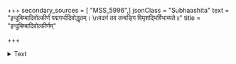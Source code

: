 +++
secondary_sources = [ "MSS_5996",]
jsonClass = "Subhaashita"
text = "इन्दुबिम्बादिवोत्कीर्णं पद्मगर्भादिवोद्धृतम्।  \nवदनं तव तन्वङ्गि विमृशद्भिर्विभाव्यते॥"
title = "इन्दुबिम्बादिवोत्कीर्णम्"

+++

<details><summary>Text</summary>

इन्दुबिम्बादिवोत्कीर्णं पद्मगर्भादिवोद्धृतम्।  
वदनं तव तन्वङ्गि विमृशद्भिर्विभाव्यते॥
</details>
